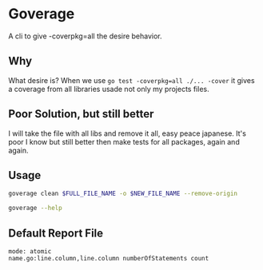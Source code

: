 # Goverage

A cli to give -coverpkg=all the desire behavior.

## Why

What desire is? When we use `go test -coverpkg=all ./... -cover` it gives a coverage from all libraries usade not only my projects files.

## Poor Solution, but still better

I will take the file with all libs and remove it all, easy peace japanese.
It's poor I know but still better then make tests for all packages, again and again.

## Usage

```sh
goverage clean $FULL_FILE_NAME -o $NEW_FILE_NAME --remove-origin
```

```sh
goverage --help
```

## Default Report File

```coverage
mode: atomic
name.go:line.column,line.column numberOfStatements count
```
